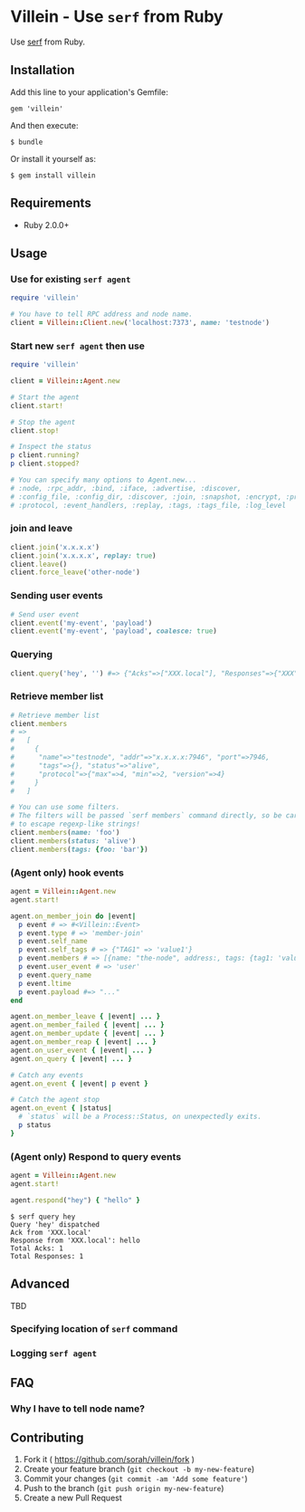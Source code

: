 # Villein - Use `serf` from Ruby

Use [serf](https://www.serfdom.io/) from Ruby.

## Installation

Add this line to your application's Gemfile:

    gem 'villein'

And then execute:

    $ bundle

Or install it yourself as:

    $ gem install villein

## Requirements

- Ruby 2.0.0+

## Usage

### Use for existing `serf agent`

``` ruby
require 'villein'

# You have to tell RPC address and node name.
client = Villein::Client.new('localhost:7373', name: 'testnode')
```

### Start new `serf agent` then use

``` ruby
require 'villein'

client = Villein::Agent.new

# Start the agent
client.start!

# Stop the agent
client.stop!

# Inspect the status
p client.running?
p client.stopped?

# You can specify many options to Agent.new...
# :node, :rpc_addr, :bind, :iface, :advertise, :discover,
# :config_file, :config_dir, :discover, :join, :snapshot, :encrypt, :profile,
# :protocol, :event_handlers, :replay, :tags, :tags_file, :log_level
```

### join and leave

``` ruby
client.join('x.x.x.x')
client.join('x.x.x.x', replay: true)
client.leave()
client.force_leave('other-node')
```

### Sending user events

``` ruby
# Send user event
client.event('my-event', 'payload')
client.event('my-event', 'payload', coalesce: true)
```

### Querying

``` ruby
client.query('hey', '') #=> {"Acks"=>["XXX.local"], "Responses"=>{"XXX"=>"..."}}
```

### Retrieve member list

``` ruby
# Retrieve member list
client.members
# =>
#   [
#     {
#      "name"=>"testnode", "addr"=>"x.x.x.x:7946", "port"=>7946,
#      "tags"=>{}, "status"=>"alive",
#      "protocol"=>{"max"=>4, "min"=>2, "version"=>4}
#     }
#   ]

# You can use some filters.
# The filters will be passed `serf members` command directly, so be careful
# to escape regexp-like strings!
client.members(name: 'foo')
client.members(status: 'alive')
client.members(tags: {foo: 'bar'})
```

### (Agent only) hook events

``` ruby
agent = Villein::Agent.new
agent.start!

agent.on_member_join do |event|
  p event # => #<Villein::Event>
  p event.type # => 'member-join'
  p event.self_name
  p event.self_tags # => {"TAG1" => 'value1'}
  p event.members # => [{name: "the-node", address:, tags: {tag1: 'value1'}}]
  p event.user_event # => 'user'
  p event.query_name
  p event.ltime
  p event.payload #=> "..."
end

agent.on_member_leave { |event| ... }
agent.on_member_failed { |event| ... }
agent.on_member_update { |event| ... }
agent.on_member_reap { |event| ... }
agent.on_user_event { |event| ... }
agent.on_query { |event| ... }

# Catch any events
agent.on_event { |event| p event }

# Catch the agent stop
agent.on_event { |status|
  # `status` will be a Process::Status, on unexpectedly exits.
  p status
}
```

### (Agent only) Respond to query events

``` ruby
agent = Villein::Agent.new
agent.start!

agent.respond("hey") { "hello" }
```

```
$ serf query hey
Query 'hey' dispatched
Ack from 'XXX.local'
Response from 'XXX.local': hello
Total Acks: 1
Total Responses: 1
```

## Advanced

TBD

### Specifying location of `serf` command

### Logging `serf agent`

## FAQ

### Why I have to tell node name?

## Contributing

1. Fork it ( https://github.com/sorah/villein/fork )
2. Create your feature branch (`git checkout -b my-new-feature`)
3. Commit your changes (`git commit -am 'Add some feature'`)
4. Push to the branch (`git push origin my-new-feature`)
5. Create a new Pull Request
